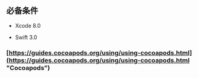 ## 必备条件

* Xcode 8.0

* Swift 3.0



### [https://guides.cocoapods.org/using/using-cocoapods.html](https://guides.cocoapods.org/using/using-cocoapods.html "Cocoapods")




